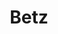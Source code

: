 ---
title: Betz
date: 
draft: false

# descripcion
description : Aro de plata pasante

materials: Plata 925

color: Plateado

dimensions: 0,7cm x 1,7cm

code: 01-20-0446

type: "Aros"

categories: []

price: $2.100,00

# Images
# first image will be shown in the product page
images:
  # - image: "images/path_to_image"
  # La ubicacion de las imagenes es imagenes/Aros/Aros.Solo Plata/01-20-0446-betz
  - image: "./images/aros/solo_plata/01-20-0446-triangulo-triple_a.JPG"
  - image: "./images/aros/solo_plata/01-20-0446-triangulo-triple_b.JPG"
---